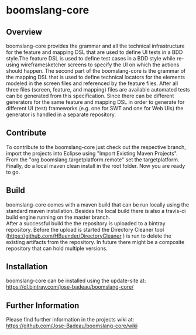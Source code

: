# boomslang-core
## Overview
boomslang-core provides the grammar and all the technical infrastructure for the feature and mapping DSL that
are used to define UI tests in a BDD style.The feature DSL is used to define test cases in a BDD style while
re-using wireframesketcher screens to specify the UI on which the actions should happen. The second part of 
the boomslang-core is the grammar of the mapping DSL that is used to define technical locators for the 
elements modeled in the screen files and referenced by the feature files. After all three 
files (screen, feature, and mapping) files are available automated tests can be generated from this specification.
 Since there can be different generators for the same feature and mapping DSL in order to generate for different
 UI (test) frameworks (e.g. one for SWT and one for Web UIs) the generator is handled in a separate repository.
   

## Contribute
To contribute to the boomslang-core just check out the respective branch, import the projects into 
Eclipse using "Import Existing Maven Projects". From the "org.boomslang.targetplatform.remote" set the 
targetplatform. Finally, do a local maven clean install in the root folder. Now you are ready to go.

## Build
boomslang-core comes with a maven build that can be run locally using the standard maven installation.
Besides the local build there is also a travis-ci build engine running on the master branch.  
After a successful build the the repository is uploaded to a bintray repository. Before the upload is started the Directory Cleaner
tool (https://github.com/HBuender/DirectoryCleaner ) is run to delete the existing artifacts from the repository. In
future there might be a composite repository that can hold multiple versions.

## Installation
boomslang-core can be installed using the update-site at: https://dl.bintray.com/jose-badeau/boomslang-core/

## Further Information
Please find further information in the projects wiki at: https://github.com/Jose-Badeau/boomslang-core/wiki